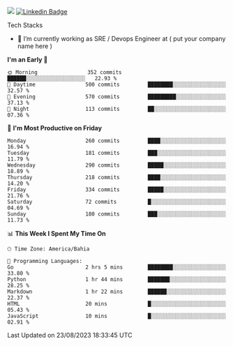 ![](https://komarev.com/ghpvc/?username=miltlima&color=blue) [![Linkedin Badge](https://img.shields.io/badge/-LinkedIn-blue?style=flat-square&logo=Linkedin&logoColor=white&link=https://www.linkedin.com/in/miltonlimaj/)](https://www.linkedin.com/in/miltonlimaj/) 


Tech Stacks
                 

- 🔭 I’m currently working as SRE / Devops Engineer at ( put your company name here )


<!--START_SECTION:waka-->
**I'm an Early 🐤** 

```text
🌞 Morning                352 commits         ██████░░░░░░░░░░░░░░░░░░░   22.93 % 
🌆 Daytime                500 commits         ████████░░░░░░░░░░░░░░░░░   32.57 % 
🌃 Evening                570 commits         █████████░░░░░░░░░░░░░░░░   37.13 % 
🌙 Night                  113 commits         ██░░░░░░░░░░░░░░░░░░░░░░░   07.36 % 
```
📅 **I'm Most Productive on Friday** 

```text
Monday                   260 commits         ████░░░░░░░░░░░░░░░░░░░░░   16.94 % 
Tuesday                  181 commits         ███░░░░░░░░░░░░░░░░░░░░░░   11.79 % 
Wednesday                290 commits         █████░░░░░░░░░░░░░░░░░░░░   18.89 % 
Thursday                 218 commits         ████░░░░░░░░░░░░░░░░░░░░░   14.20 % 
Friday                   334 commits         █████░░░░░░░░░░░░░░░░░░░░   21.76 % 
Saturday                 72 commits          █░░░░░░░░░░░░░░░░░░░░░░░░   04.69 % 
Sunday                   180 commits         ███░░░░░░░░░░░░░░░░░░░░░░   11.73 % 
```


📊 **This Week I Spent My Time On** 

```text
🕑︎ Time Zone: America/Bahia

💬 Programming Languages: 
Go                       2 hrs 5 mins        ████████░░░░░░░░░░░░░░░░░   33.80 % 
Python                   1 hr 44 mins        ███████░░░░░░░░░░░░░░░░░░   28.25 % 
Markdown                 1 hr 22 mins        ██████░░░░░░░░░░░░░░░░░░░   22.37 % 
HTML                     20 mins             █░░░░░░░░░░░░░░░░░░░░░░░░   05.43 % 
JavaScript               10 mins             █░░░░░░░░░░░░░░░░░░░░░░░░   02.91 % 
```


 Last Updated on 23/08/2023 18:33:45 UTC
<!--END_SECTION:waka-->
